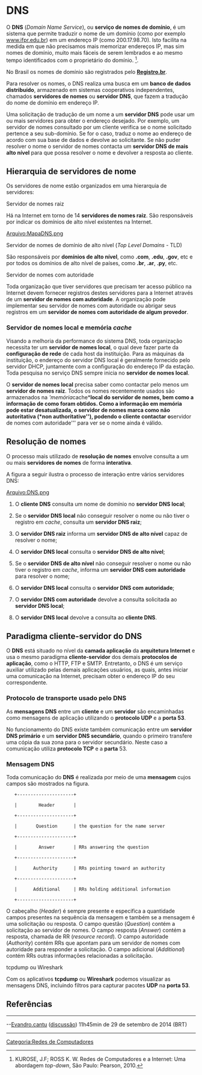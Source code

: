 # DNS

O **DNS** (*Domain Name Service*), ou **serviço de nomes de domínio**, é um sistema que permite traduzir o nome de um domínio (como por exemplo www.ifpr.edu.br) em um endereço IP (como 200.17.98.70). Isto facilita na medida em que não precisamos mais memorizar endereços IP, mas sim nomes de domínio, muito mais fáceis de serem lembrados e ao mesmo tempo identificados com o proprietário do domínio. [^1].

No Brasil os nomes de domínio são registrados pelo **[Registro.br](http://registro.br)**.

Para resolver os nomes, o DNS realiza uma busca em um **banco de dados distribuído**, armazenado em sistemas cooperativos independentes, chamados **servidores de nomes** ou **servidor DNS**, que fazem a tradução do nome de domínio em endereço IP.

Uma solicitação de tradução de um nome a um **servidor DNS** pode usar um ou mais servidores para obter o endereço desejado. Por exemplo, um servidor de nomes consultado por um cliente verifica se o nome solicitado pertence a seu sub-domínio. Se for o caso, traduz o nome ao endereço de acordo com sua base de dados e devolve ao solicitante. Se não puder resolver o nome o servidor de nomes contacta um **servidor DNS de mais alto nível** para que possa resolver o nome e devolver a resposta ao cliente.

## Hierarquia de servidores de nome

Os servidores de nome estão organizados em uma hierarquia de servidores:

Servidor de nomes raiz  
Há na Internet em torno de 14 **servidores de nomes raiz**. São responsáveis por indicar os domínios de alto nível existentes na Internet.

<a href="Arquivo:MapaDNS.png" class="wikilink" title="Arquivo:MapaDNS.png">Arquivo:MapaDNS.png</a>

Servidor de nomes de domínio de alto nível (*Top Level Domains* - TLD)  
São responsáveis por **domínios de alto nível**, como **.com**, **.edu**, **.gov**, etc e por todos os domínios de alto nível de países, como **.br**, **.ar**, **.py**, etc.

<!-- -->

Servidor de nomes com autoridade  
Toda organização que tiver servidores que precisam ter acesso público na Internet devem fornecer registros destes servidores para a Internet através de um **servidor de nomes com autoridade**. A organização pode implementar seu servidor de nomes com autoridade ou abrigar seus registros em um **servidor de nomes com autoridade de algum provedor**.

### Servidor de nomes local e memória *cache*

Visando a melhoria da performance do sistema DNS, toda organização necessita ter um **servidor de nomes local**, o qual deve fazer parte da **configuração de rede** de cada host da instituição. Para as máquinas da instituição, o endereço do servidor DNS local é geralmente fornecido pelo servidor DHCP, juntamente com a configuração do endereço IP da estação. Toda pesquisa no serviço DNS sempre inicia no **servidor de nomes local**.

O **servidor de nomes local** precisa saber como contactar pelo menos um **servidor de nomes raiz**. Todos os nomes recentemente usados são armazenados na *'memória*cache***local do servidor de nomes, bem como a informação de como foram obtidos. Como a informação em memória pode estar desatualizada, o servidor de nomes marca como **não autoritativa** (*non authoritative''), podendo o cliente contactar o**servidor de nomes com autoridade''' para ver se o nome ainda é válido.

## Resolução de nomes

O processo mais utilizado de **resolução de nomes** envolve consulta a um ou mais **servidores de nomes** de forma **interativa**.

A figura a seguir ilustra o processo de interação entre vários servidores DNS:

<a href="Arquivo:DNS.png" class="wikilink" title="Arquivo:DNS.png">Arquivo:DNS.png</a>

1.  O **cliente DNS** consulta um nome de domínio no **servidor DNS local**;
2.  Se o **servidor DNS local** não conseguir resolver o nome ou não tiver o registro em *cache*, consulta um **servidor DNS raiz**;
3.  O **servidor DNS raiz** informa um **servidor DNS de alto nível** capaz de resolver o nome;
4.  O **servidor DNS local** consulta o **servidor DNS de alto nível**;
5.  Se o **servidor DNS de alto nível** não conseguir resolver o nome ou não tiver o registro em *cache*, informa um **servidor DNS com autoridade** para resolver o nome;
6.  O **servidor DNS local** consulta o **servidor DNS com autoridade**;
7.  O **servidor DNS com autoridade** devolve a consulta solicitada ao **servidor DNS local**;
8.  O **servidor DNS local** devolve a consulta ao **cliente DNS**.

## Paradigma cliente-servidor do DNS

O **DNS** está situado no nível da **camada aplicação** da **arquitetura Internet** e usa o mesmo paradigma **cliente-servidor** dos demais **protocolos de aplicação**, como o HTTP, FTP e SMTP. Entretanto, o DNS é um serviço auxiliar utilizado pelas demais aplicações usuários, as quais, antes iniciar uma comunicação na Internet, precisam obter o endereço IP do seu correspondente.

### Protocolo de transporte usado pelo DNS

As **mensagens DNS** entre um **cliente** e um **servidor** são encaminhadas como mensagens de aplicação utilizando o **protocolo UDP** e a **porta 53**.

No funcionamento do DNS existe também comunicação entre um **servidor DNS primário** e um **servidor DNS secundário**, quando o primeiro transfere uma cópia da sua zona para o servidor secundário. Neste caso a comunicação utiliza **protocolo TCP** e a **parta** 53.

### Mensagem DNS

Toda comunicação do **DNS** é realizada por meio de uma **mensagem** cujos campos são mostrados na figura.

`   +---------------------+`  
`   |        Header       |`  
`   +---------------------+`  
`   |       Question      | the question for the name server`  
`   +---------------------+`  
`   |        Answer       | RRs answering the question`  
`   +---------------------+`  
`   |      Authority      | RRs pointing toward an authority`  
`   +---------------------+`  
`   |      Additional     | RRs holding additional information`  
`   +---------------------+`

O cabeçalho (*Header*) é sempre presente e especifica a quantidade campos presentes na sequência da mensagem e também se a mensagem é uma solicitação ou resposta. O campo questão (*Question*) contém a solicitação ao servidor de nomes. O campo resposta (*Answer*) contém a resposta, chamada de RR (*resource record*). O campo autoridade (*Authority*) contém RRs que apontam para um servidor de nomes com autoridade para responder a solicitação. O campo adicional (*Additional*) contém RRs outras informações relacionadas a solicitação.

tcpdump ou Wireshark  
Com os aplicativos **tcpdump** ou **Wireshark** podemos visualizar as mensagens DNS, incluindo filtros para capturar pacotes **UDP** na **porta 53**.

## Referências

<references />

------------------------------------------------------------------------

--<a href="Usuário:Evandro.cantu" class="wikilink" title="Evandro.cantu">Evandro.cantu</a> (<a href="Usuário_Discussão:Evandro.cantu" class="wikilink" title="discussão">discussão</a>) 11h45min de 29 de setembro de 2014 (BRT)

------------------------------------------------------------------------

<a href="Categoria:Redes_de_Computadores" class="wikilink" title="Categoria:Redes de Computadores">Categoria:Redes de Computadores</a>

[^1]: KUROSE, J.F; ROSS K. W. Redes de Computadores e a Internet: Uma abordagem *top-down*, São Paulo: Pearson, 2010.
